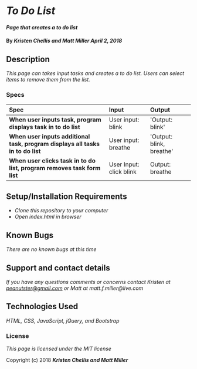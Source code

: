 # _To Do List_

#### _Page that creates a to do list_

#### By _**Kristen Chellis and Matt Miller April 2, 2018**_

## Description

_This page can takes input tasks and creates a to do list. Users can select items to remove them from the list._

### Specs
| Spec | Input | Output |
| :-------------     | :------------- | :------------- |
| **When user inputs task, program displays task in to do list** | User input: blink | 'Output: blink' |
| **When user inputs additional task, program displays all tasks in to do list** | User input: breathe | 'Output: blink, breathe' |
| **When user clicks task in to do list, program removes task form list**| User Input: click blink | Output: breathe |


## Setup/Installation Requirements

* _Clone this repository to your computer_
* _Open index.html in browser_


## Known Bugs

_There are no known bugs at this time_

## Support and contact details

_If you have any questions comments or concerns contact Kristen at peanutster@gmail.com or Matt at matt.f.miller@live.com_

## Technologies Used

_HTML, CSS, JavaScript, jQuery, and Bootstrap_

### License

*This page is licensed under the MIT license*

Copyright (c) 2018 **_Kristen Chellis and Matt Miller_**
